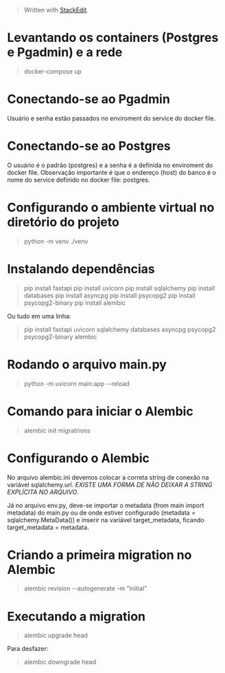 


> Written with [StackEdit](https://stackedit.io/).


# Levantando os containers (Postgres e Pgadmin) e a rede

> docker-compose up

# Conectando-se ao Pgadmin

Usuário e senha estão passados no enviroment do service do docker file.

# Conectando-se ao Postgres

O usuário é o padrão (postgres) e a senha é a definida no enviroment do docker file.
Observação importante é que o endereço (host) do banco é o nome do service definido no docker file: postgres.

# Configurando o ambiente virtual no diretório do projeto

> python -m venv ./venv

# Instalando dependências

> pip install fastapi
> pip install uvicorn
> pip install sqlalchemy
> pip install databases
> pip install asyncpg
> pip install psycopg2
> pip install psycopg2-binary
> pip install alembic

Ou tudo em uma linha:

> pip install fastapi uvicorn sqlalchemy databases asyncpg psycopg2 psycopg2-binary alembic

# Rodando o arquivo main.py

> python -m uvicorn main:app --reload

# Comando para iniciar o Alembic

> alembic init migratrions

# Configurando o Alembic

No arquivo alembic.ini devemos colocar a correta string de conexão na variável sqlalchemy.url. *EXISTE UMA FORMA DE NÃO DEIXAR A STRING EXPLÍCITA NO ARQUIVO*.

Já no arquivo env.py, deve-se importar o metadata (from main import metadata) do main.py ou de onde estiver configurado (metadata = sqlalchemy.MetaData()) e inserir na variável target_metadata, ficando target_metadata = metadata.

# Criando a primeira migration no Alembic

> alembic revision --autogenerate -m "Initial"

# Executando a migration

> alembic upgrade head

Para desfazer:

> alembic downgrade head
